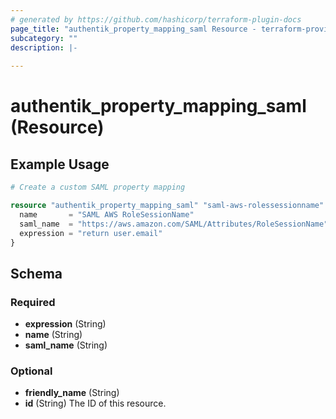 ```yaml
---
# generated by https://github.com/hashicorp/terraform-plugin-docs
page_title: "authentik_property_mapping_saml Resource - terraform-provider-authentik"
subcategory: ""
description: |-
  
---
```


# authentik_property_mapping_saml (Resource)



## Example Usage

```terraform
# Create a custom SAML property mapping

resource "authentik_property_mapping_saml" "saml-aws-rolessessionname" {
  name       = "SAML AWS RoleSessionName"
  saml_name  = "https://aws.amazon.com/SAML/Attributes/RoleSessionName"
  expression = "return user.email"
}
```

<!-- schema generated by tfplugindocs -->
## Schema

### Required

- **expression** (String)
- **name** (String)
- **saml_name** (String)

### Optional

- **friendly_name** (String)
- **id** (String) The ID of this resource.


